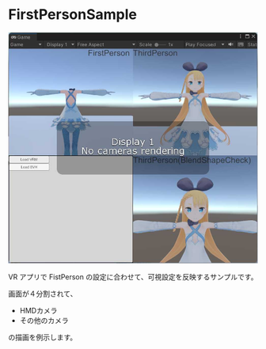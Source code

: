 # FirstPersonSample

![image](./vrm0_firstperson_sample.jpg)

VR アプリで FistPerson の設定に合わせて、可視設定を反映するサンプルです。

画面が４分割されて、

* HMDカメラ
* その他のカメラ

の描画を例示します。

